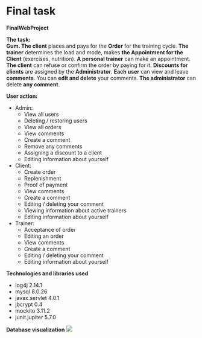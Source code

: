 # Final task

**FinalWebProject**

**The task:**\
**Gum. The client** places and pays for the **Order** for the training cycle. 
**The trainer** determines the load and mode, makes **the Appointment for the Client** (exercises, nutrition).
**A personal trainer** can make an appointment. **The client** can refuse or confirm the order by paying for it. 
**Discounts for clients** are assigned by the **Administrator**. **Each user** can view and leave **comments**. 
You can **edit and delete** your comments. **The administrator** can delete **any comment**.

**User action:**
- Admin:
  - View all users
  - Deleting  /  restoring users
  - View all orders
  - View comments
  - Create a comment
  - Remove any comments
  - Assigning a discount to a client
  - Editing information about yourself
- Client:
  - Create order
  - Replenishment
  - Proof of payment
  - View comments
  - Create a comment
  - Editing / deleting your comment
  - Viewing information about active trainers
  - Editing information about yourself
- Trainer:
  - Acceptance of order
  - Editing an order
  - View comments
  - Create a comment
  - Editing / deleting your comment
  - Editing information about yourself

**Technologies and libraries used**
- log4j 2.14.1
- mysql 8.0.26
- javax.servlet 4.0.1
- jbcrypt 0.4
- mockito 3.11.2
- junit.jupiter 5.7.0

**Database visualization**
![](../../Desktop/gum.png)

